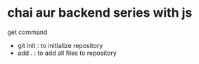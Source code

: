 # chai aur backend series with js

get command

- git init : to initialize repository
- add . : to add all files to repository
